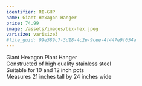 ```yaml
---
identifier: RI-GHP
name: Giant Hexagon Hanger
price: 74.99
image: /assets/images/bix-hex.jpeg
varisize: varisize3
#file_guid: 09e589c7-3d18-4c2e-9cee-4f447e9f054a
---
```

Giant Hexagon Plant Hanger  
Constructed of high quality stainless steel  
Suitable for 10 and 12 inch pots  
Measures 21 inches tall by 24 inches wide  
